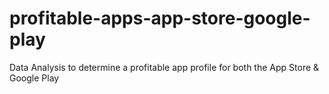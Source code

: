 # profitable-apps-app-store-google-play
Data Analysis to determine a profitable app profile for both the App Store &amp; Google Play
